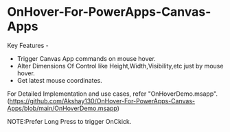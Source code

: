 # OnHover-For-PowerApps-Canvas-Apps
Key Features -
- Trigger Canvas App commands on mouse hover.
- Alter Dimensions Of Control like Height,Width,Visibility,etc just by mouse hover.
- Get latest mouse coordinates.

For Detailed Implementation and use cases, refer "OnHoverDemo.msapp".
(https://github.com/Akshay130/OnHover-For-PowerApps-Canvas-Apps/blob/main/OnHoverDemo.msapp)

NOTE:Prefer Long Press to trigger OnCkick.
